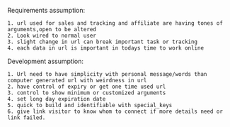 Requirements assumption:

    1. url used for sales and tracking and affiliate are having tones of arguments,open to be altered
    2. Look wired to normal user
    3. slight change in url can break important task or tracking
    4. each data in url is important in todays time to work online


Development assumption:

    1. Url need to have simplicity with personal message/words than computer generated url with weirdness in url
    2. have control of expiry or get one time used url
    3. control to show minimum or customized arguments
    4. set long day expiration date
    5. quick to build and identifiable with special_keys
    6. give link visitor to know whom to connect if more details need or link failed. 
